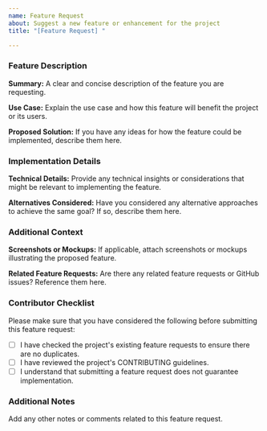 ```yaml
---
name: Feature Request
about: Suggest a new feature or enhancement for the project
title: "[Feature Request] "

---
```


<!--
Please follow the guidelines below to submit feature requests effectively.
-->

### Feature Description

**Summary:**
A clear and concise description of the feature you are requesting.

**Use Case:**
Explain the use case and how this feature will benefit the project or its users.

**Proposed Solution:**
If you have any ideas for how the feature could be implemented, describe them here.

### Implementation Details

**Technical Details:**
Provide any technical insights or considerations that might be relevant to implementing the feature.

**Alternatives Considered:**
Have you considered any alternative approaches to achieve the same goal? If so, describe them here.

### Additional Context

**Screenshots or Mockups:**
If applicable, attach screenshots or mockups illustrating the proposed feature.

**Related Feature Requests:**
Are there any related feature requests or GitHub issues? Reference them here.

### Contributor Checklist

Please make sure that you have considered the following before submitting this feature request:

- [ ] I have checked the project's existing feature requests to ensure there are no duplicates.
- [ ] I have reviewed the project's CONTRIBUTING guidelines.
- [ ] I understand that submitting a feature request does not guarantee implementation.

### Additional Notes

Add any other notes or comments related to this feature request.

<!-- 
Thank you for contributing to our project! 
We appreciate your interest in improving the project through feature requests.
-->
